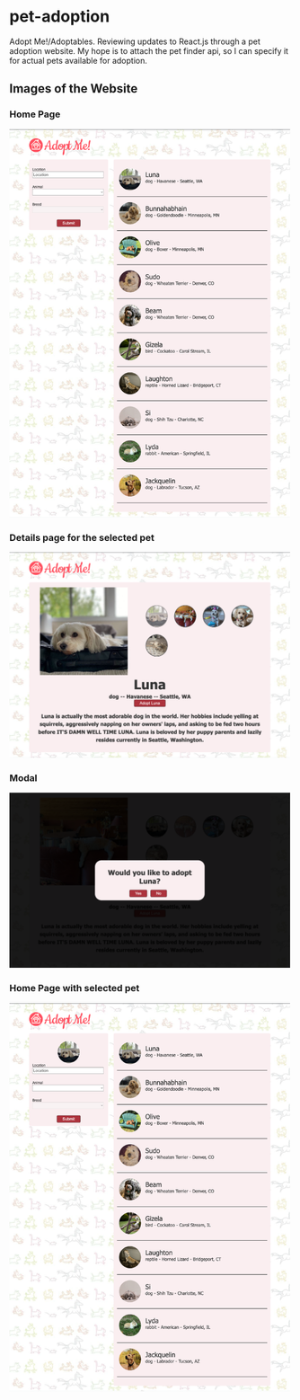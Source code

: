 # pet-adoption
Adopt Me!/Adoptables. Reviewing updates to React.js through a pet adoption website. My hope is to attach the pet finder api, so I can specify it for actual pets available for adoption.

## Images of the Website

### Home Page
<img src="adoptables/img/home.png" alt="Home Page" width="500px"/>

### Details page for the selected pet
<img src="adoptables/img/selectedpet.png" alt="Selected Pet Details Page" width="500px"/>

### Modal
<img src="adoptables/img/modal.png" alt="Modal asking whether user wants to adopt the pet or not" width="500px"/>

### Home Page with selected pet
<img src="adoptables/img/petadopteddisplay.png" alt="Home Page with selected pet" width="500px"/>
